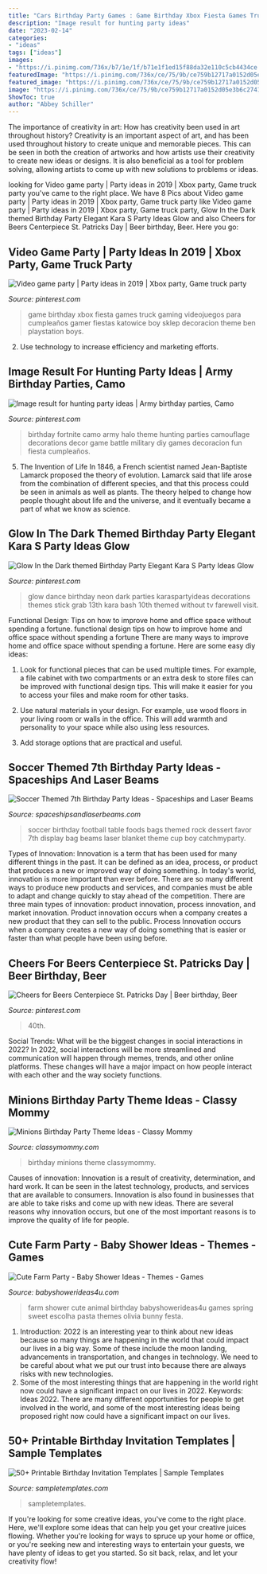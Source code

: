 ```yaml
---
title: "Cars Birthday Party Games : Game Birthday Xbox Fiesta Games Truck Gaming Videojuegos Para Cumpleaños Gamer Fiestas Katowice Boy Sklep Decoracion Theme Ben Playstation Boys"
description: "Image result for hunting party ideas"
date: "2023-02-14"
categories:
- "ideas"
tags: ["ideas"]
images:
- "https://i.pinimg.com/736x/b7/1e/1f/b71e1f1ed15f88da32e110c5cb4434ce.jpg"
featuredImage: "https://i.pinimg.com/736x/ce/75/9b/ce759b12717a0152d05e3b6c2741a4b0--gamer-birthday-party-ideas-game-truck-birthday-party.jpg?b=t"
featured_image: "https://i.pinimg.com/736x/ce/75/9b/ce759b12717a0152d05e3b6c2741a4b0--gamer-birthday-party-ideas-game-truck-birthday-party.jpg?b=t"
image: "https://i.pinimg.com/736x/ce/75/9b/ce759b12717a0152d05e3b6c2741a4b0--gamer-birthday-party-ideas-game-truck-birthday-party.jpg?b=t"
ShowToc: true
author: "Abbey Schiller"
---
```



The importance of creativity in art: How has creativity been used in art throughout history?
Creativity is an important aspect of art, and has been used throughout history to create unique and memorable pieces. This can be seen in both the creation of artworks and how artists use their creativity to create new ideas or designs. It is also beneficial as a tool for problem solving, allowing artists to come up with new solutions to problems or ideas.

	

		
looking for Video game party | Party ideas in 2019 | Xbox party, Game truck party you've came to the right place. We have 8 Pics about Video game party | Party ideas in 2019 | Xbox party, Game truck party like Video game party | Party ideas in 2019 | Xbox party, Game truck party, Glow In the Dark themed Birthday Party Elegant Kara S Party Ideas Glow and also Cheers for Beers Centerpiece St. Patricks Day | Beer birthday, Beer. Here you go:
		
    
## Video Game Party | Party Ideas In 2019 | Xbox Party, Game Truck Party

<img loading=lazy src="https://i.pinimg.com/736x/ce/75/9b/ce759b12717a0152d05e3b6c2741a4b0--gamer-birthday-party-ideas-game-truck-birthday-party.jpg?b=t" onerror="this.onerror=null;this.src='https://tse3.mm.bing.net/th?id=OIP.lcSS-d6ns2Kv592LbBEUSAHaJ3&amp;pid=15.1';" alt="Video game party | Party ideas in 2019 | Xbox party, Game truck party">

_Source: pinterest.com_

>game birthday xbox fiesta games truck gaming videojuegos para cumpleaños gamer fiestas katowice boy sklep decoracion theme ben playstation boys. 

	

2. Use technology to increase efficiency and marketing efforts.

    
## Image Result For Hunting Party Ideas | Army Birthday Parties, Camo

<img loading=lazy src="https://i.pinimg.com/736x/3a/b5/42/3ab542aea872009e8d9954553d79678d.jpg" onerror="this.onerror=null;this.src='https://tse3.mm.bing.net/th?id=OIP.G73_Davm40lJrH0amUg3XAHaLD&amp;pid=15.1';" alt="Image result for hunting party ideas | Army birthday parties, Camo">

_Source: pinterest.com_

>birthday fortnite camo army halo theme hunting parties camouflage decorations decor game battle military diy games decoracion fun fiesta cumpleaños. 

	

5. The Invention of Life
In 1846, a French scientist named Jean-Baptiste Lamarck proposed the theory of evolution. Lamarck said that life arose from the combination of different species, and that this process could be seen in animals as well as plants. The theory helped to change how people thought about life and the universe, and it eventually became a part of what we know as science.

    
## Glow In The Dark Themed Birthday Party Elegant Kara S Party Ideas Glow

<img loading=lazy src="https://i.pinimg.com/736x/b7/1e/1f/b71e1f1ed15f88da32e110c5cb4434ce.jpg" onerror="this.onerror=null;this.src='https://tse1.mm.bing.net/th?id=OIP.SexyDlDlO0J_UDtWin3fQwHaLH&amp;pid=15.1';" alt="Glow In the Dark themed Birthday Party Elegant Kara S Party Ideas Glow">

_Source: pinterest.com_

>glow dance birthday neon dark parties karaspartyideas decorations themes stick grab 13th kara bash 10th themed without tv farewell visit. 

	

Functional Design: Tips on how to improve home and office space without spending a fortune.
functional design tips on how to improve home and office space without spending a fortune
There are many ways to improve home and office space without spending a fortune. Here are some easy diy ideas:

1. Look for functional pieces that can be used multiple times. For example, a file cabinet with two compartments or an extra desk to store files can be improved with functional design tips. This will make it easier for you to access your files and make room for other tasks.

2. Use natural materials in your design. For example, use wood floors in your living room or walls in the office. This will add warmth and personality to your space while also using less resources.

3. Add storage options that are practical and useful.

    
## Soccer Themed 7th Birthday Party Ideas - Spaceships And Laser Beams

<img loading=lazy src="https://spaceshipsandlaserbeams.com/wp-content/uploads/2015/09/soccer_football_dessert_table_favor_bags.jpg" onerror="this.onerror=null;this.src='https://tse2.mm.bing.net/th?id=OIP.HMB_mFYna0c4aCiIxYTMbwHaGx&amp;pid=15.1';" alt="Soccer Themed 7th Birthday Party Ideas - Spaceships and Laser Beams">

_Source: spaceshipsandlaserbeams.com_

>soccer birthday football table foods bags themed rock dessert favor 7th display bag beams laser blanket theme cup boy catchmyparty. 

	

Types of Innovation:
Innovation is a term that has been used for many different things in the past. It can be defined as an idea, process, or product that produces a new or improved way of doing something. In today's world, innovation is more important than ever before. There are so many different ways to produce new products and services, and companies must be able to adapt and change quickly to stay ahead of the competition. 
There are three main types of innovation: product innovation, process innovation, and market innovation. Product innovation occurs when a company creates a new product that they can sell to the public. Process Innovation occurs when a company creates a new way of doing something that is easier or faster than what people have been using before.

    
## Cheers For Beers Centerpiece St. Patricks Day | Beer Birthday, Beer

<img loading=lazy src="https://i.pinimg.com/736x/f3/4c/67/f34c67bd15ac248911ef7a91b2b760f3.jpg" onerror="this.onerror=null;this.src='https://tse3.mm.bing.net/th?id=OIP.D75buEjYsxsY0UnwUUa59wHaJ3&amp;pid=15.1';" alt="Cheers for Beers Centerpiece St. Patricks Day | Beer birthday, Beer">

_Source: pinterest.com_

>40th. 

	

Social Trends: What will be the biggest changes in social interactions in 2022?
In 2022, social interactions will be more streamlined and communication will happen through memes, trends, and other online platforms. These changes will have a major impact on how people interact with each other and the way society functions.

    
## Minions Birthday Party Theme Ideas - Classy Mommy

<img loading=lazy src="https://classymommy.com/wp-content/uploads/2015/08/IMG_0598.jpg" onerror="this.onerror=null;this.src='https://tse3.mm.bing.net/th?id=OIP.9BjioKepljnWhUz8jmRmqAHaKX&amp;pid=15.1';" alt="Minions Birthday Party Theme Ideas - Classy Mommy">

_Source: classymommy.com_

>birthday minions theme classymommy. 

	

Causes of innovation:
Innovation is a result of creativity, determination, and hard work. It can be seen in the latest technology, products, and services that are available to consumers. Innovation is also found in businesses that are able to take risks and come up with new ideas. There are several reasons why innovation occurs, but one of the most important reasons is to improve the quality of life for people.

    
## Cute Farm Party - Baby Shower Ideas - Themes - Games

<img loading=lazy src="http://www.babyshowerideas4u.com/wp-content/uploads/2014/07/IMG_2015-2E-682x1024.jpg" onerror="this.onerror=null;this.src='https://tse1.mm.bing.net/th?id=OIP.9hG65VvDezwlY1g4MOQc2QHaLH&amp;pid=15.1';" alt="Cute Farm Party - Baby Shower Ideas - Themes - Games">

_Source: babyshowerideas4u.com_

>farm shower cute animal birthday babyshowerideas4u games spring sweet escolha pasta themes olivia bunny festa. 

	

1) Introduction: 2022 is an interesting year to think about new ideas because so many things are happening in the world that could impact our lives in a big way. Some of these include the moon landing, advancements in transportation, and changes in technology. We need to be careful about what we put our trust into because there are always risks with new technologies.
2) Some of the most interesting things that are happening in the world right now could have a significant impact on our lives in 2022. Keywords: Ideas 2022. There are many different opportunities for people to get involved in the world, and some of the most interesting ideas being proposed right now could have a significant impact on our lives.

    
## 50+ Printable Birthday Invitation Templates | Sample Templates

<img loading=lazy src="https://images.sampletemplates.com/wp-content/uploads/2015/02/birthday-invitation-card1.jpg" onerror="this.onerror=null;this.src='https://tse2.mm.bing.net/th?id=OIP.m_15NKTFGhYbDYCl_jPlsgHaKb&amp;pid=15.1';" alt="50+ Printable Birthday Invitation Templates | Sample Templates">

_Source: sampletemplates.com_

>sampletemplates. 

	

If you're looking for some creative ideas, you've come to the right place. Here, we'll explore some ideas that can help you get your creative juices flowing. Whether you're looking for ways to spruce up your home or office, or you're seeking new and interesting ways to entertain your guests, we have plenty of ideas to get you started. So sit back, relax, and let your creativity flow!

